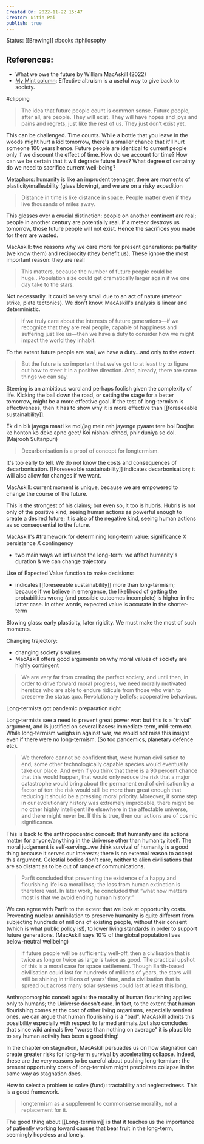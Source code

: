 ```yaml
---
Created On: 2022-11-22 15:47
Creator: Nitin Pai
publish: true
---
```


Status: [[Brewing]] #books #philosophy 

## References: 
- What we owe the future by William MacAskill (2022)
- [My Mint column](https://www.nitinpai.in/2022/11/21/effective-altruism-is-a-useful-way-to-give-back-to-society): Effective altruism is a useful way to give back to society.

#clipping 

>The idea that future people count is common sense. Future people, after all, are people. They will exist. They will have hopes and joys and pains and regrets, just like the rest of us. They just don’t exist yet.

This can be challenged. Time counts. While a bottle that you leave in the woods might hurt a kid tomorrow, there's a smaller chance that it'll hurt someone 100 years hence. Future people are identical to current people only if we discount the effect of time. How do we account for time? How can we be certain that it will degrade future lives? What degree of certainty do we need to sacrifice current well-being? 

Metaphors: humanity is like an imprudent teenager, there are moments of plasticity/malleability (glass blowing), and we are on a risky expedition

>Distance in time is like distance in space. People matter even if they live thousands of miles away.

This glosses over a crucial distinction: people on another continent are real; people in another century are potentially real. If a meteor destroys us tomorrow, those future people will not exist. Hence the sacrifices you made for them are wasted. 

MacAskill: two reasons why we care more for present generations: partiality (we know them) and reciprocity (they benefit us). These ignore the most important reason: they are real! 

>This matters, because the number of future people could be huge...Population size could get dramatically larger again if we one day take to the stars.

Not necessarily. It could be very small due to an act of nature (meteor strike, plate tectonics). We don't know. MacAskill's analysis is linear and deterministic. 

>if we truly care about the interests of future generations—if we recognize that they are real people, capable of happiness and suffering just like us—then we have a duty to consider how we might impact the world they inhabit.

To the extent future people are real, we have a duty...and only to the extent. 

>But the future is so important that we’ve got to at least try to figure out how to steer it in a positive direction. And, already, there are some things we can say.

Steering is an ambitious word and perhaps foolish given the complexity of life. Kicking the ball down the road, or setting the stage for a better tomorrow, might be a more effective goal. If the test of long-termism is effectiveness, then it has to show why it is more effective than [[foreseeable sustainability]]. 

Ek din bik jayega maati ke mol/jag mein reh jayenge pyaare tere bol
Doojhe ke honton ko deke apne geet/ Koi nishani chhod, phir duniya se dol. (Majrooh Sultanpuri)

>Decarbonisation is a proof of concept for longtermism.

It's too early to tell. We do not know the costs and consequences of decarbonisation. [[Foreseeable sustainability]] indicates decarbonisation; it will also allow for changes if we want. 

MacAskill: current moment is unique, because we are empowered to change the course of the future.

This is the strongest of his claims; but even so, it too is hubris. Hubris is not only of the positive kind, seeing human actions as powerful enough to create a desired future; it is also of the negative kind, seeing human actions as so consequential to the future. 

MacAskill's #framework for determining long-term value: significance X persistence X contingency
- two main ways we influence the long-term: we affect humanity's duration & we can change trajectory
  
Use of Expected Value function to make decisions:
- indicates [[foreseeable sustainability]] more than long-termism; because if we believe in emergence, the likelihood of getting the probabilities wrong (and possible outcomes incomplete) is higher in the latter case. In other words, expected value is accurate in the shorter-term

Blowing glass: early plasticity, later rigidity. We must make the most of such moments. 

Changing trajectory:
- changing society's values 
- MacAskill offers good arguments on why moral values of society are highly contingent

>We are very far from creating the perfect society, and until then, in order to drive forward moral progress, we need morally motivated heretics who are able to endure ridicule from those who wish to preserve the status quo.
>Revolutionary beliefs; cooperative behaviour.

Long-termists got pandemic preparation right

Long-termists see a need to prevent great power war: but this is a "trivial" argument, and is justified on several bases: immediate term, mid-term etc. While long-termism weighs in against war, we would not miss this insight even if there were no long-termism. (So too pandemics, planetary defence etc).

>We therefore cannot be confident that, were human civilisation to end, some other technologically capable species would eventually take our place. And even if you think that there is a 90 percent chance that this would happen, that would only reduce the risk that a major catastrophe would bring about the permanent end of civilisation by a factor of ten: the risk would still be more than great enough that reducing it should be a pressing moral priority.
>Moreover, if some step in our evolutionary history was extremely improbable, there might be no other highly intelligent life elsewhere in the affectable universe, and there might never be. If this is true, then our actions are of cosmic significance.

This is back to the anthropocentric conceit: that humanity and its actions matter for anyone/anything in the Universe other than humanity itself. The moral judgement is self-serving...we think survival of humanity is a good thing because it serves our interests; there is no external reason to accept this argument. Celestial bodies don't care, neither to alien civilisations that are so distant as to be out of range of communications. 

>Parfit concluded that preventing the existence of a happy and flourishing life is a moral loss; the loss from human extinction is therefore vast. In later work, he concluded that “what now matters most is that we avoid ending human history.”

We can agree with Parfit to the extent that we look at opportunity costs. Preventing nuclear annihilation to preserve humanity is quite different from subjecting hundreds of millions of existing people, without their consent (which is what public policy is!), to lower living standards in order to support future generations. (MacAskill says 10% of the global population lives below-neutral wellbeing)

> If future people will be sufficiently well-off, then a civilisation that is twice as long or twice as large is twice as good.
> The practical upshot of this is a moral case for space settlement. Though Earth-based civilisation could last for hundreds of millions of years, the stars will still be shining in trillions of years’ time, and a civilisation that is spread out across many solar systems could last at least this long.

Anthropomorphic conceit again: the morality of human flourishing applies only to humans; the Universe doesn't care. In fact, to the extent that human flourishing comes at the cost of other living organisms, especially sentient ones, we can argue that human flourishing is a "bad". MacAskill admits this possibility especially with respect to farmed animals..but also concludes that since wild animals live "worse than nothing on average" it is plausible to say human activity has been a good thing! 

In the chapter on stagnation, MacAskill persuades us on how stagnation can create greater risks for long-term survival by accelerating collapse. Indeed, these are the very reasons to be careful about pushing long-termism: the present opportunity costs of long-termism might precipitate collapse in the same way as stagnation does. 

How to select a problem to solve (fund): tractability and neglectedness. This is a good framework. 

>longtermism as a supplement to commonsense morality, not a replacement for it.

The good thing about [[Long-termism]] is that it teaches us the importance of patiently working toward causes that bear fruit in the long-term, seemingly hopeless and lonely. 
